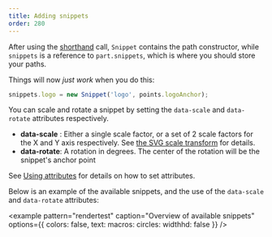 ```yaml
---
title: Adding snippets
order: 280
---
```


After using the [shorthand](/concepts/shorthand) call, `Snippet` contains the path constructor, while `snippets` is a reference to `part.snippets`, which is where you should store your paths.

Things will now *just work* when you do this:

```js
snippets.logo = new Snippet('logo', points.logoAnchor);
```

You can scale and rotate a snippet by setting the `data-scale` and `data-rotate` attributes respectively.

- **data-scale** : Either a single scale factor, or a set of 2 scale factors for the X and Y axis respectively. See [the SVG scale transform](https://developer.mozilla.org/en-US/docs/Web/SVG/Attribute/transform#Scale) for details.
- **data-rotate**: A rotation in degrees. The center of the rotation will be the snippet's anchor point

<Tip>

See [Using attributes](/concepts/attributes) for details on how to set attributes.

</Tip>

Below is an example of the available snippets, and the use of the `data-scale` and `data-rotate` attributes:

<example pattern="rendertest" caption="Overview of available snippets" options={{ colors: false, text: macros: circles: widthhd: false }} />
